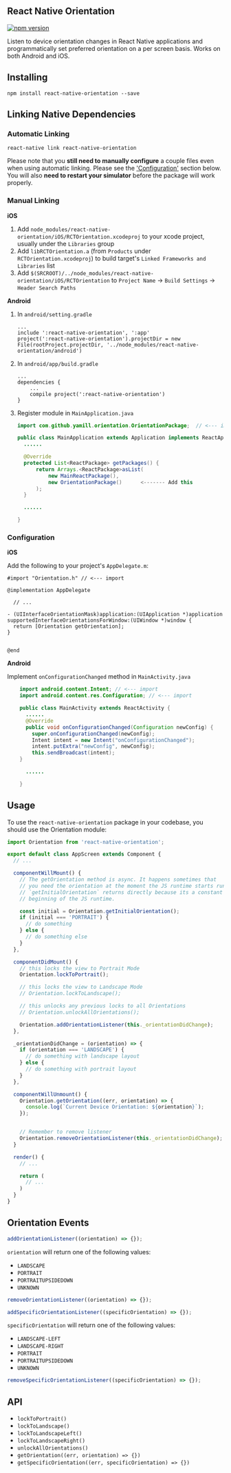 ## React Native Orientation
[![npm version](https://badge.fury.io/js/react-native-orientation.svg)](https://badge.fury.io/js/react-native-orientation)

Listen to device orientation changes in React Native applications and programmatically set preferred orientation on a per screen basis. Works on both Android and iOS.

## Installing

```
npm install react-native-orientation --save
```

## Linking Native Dependencies

### Automatic Linking

```
react-native link react-native-orientation
```

Please note that you **still need to manually configure** a couple files even when using automatic linking. Please see the ['Configuration'](#configuration) section below. You will also **need to restart your simulator** before the package will work properly.

### Manual Linking

**iOS**

1. Add `node_modules/react-native-orientation/iOS/RCTOrientation.xcodeproj` to your xcode project, usually under the `Libraries` group
2. Add `libRCTOrientation.a` (from `Products` under `RCTOrientation.xcodeproj`) to build target's `Linked Frameworks and Libraries` list
3. Add `$(SRCROOT)/../node_modules/react-native-orientation/iOS/RCTOrientation` to `Project Name` -> `Build Settings` -> `Header Search Paths`


**Android**

1. In `android/setting.gradle`

    ```
    ...
    include ':react-native-orientation', ':app'
    project(':react-native-orientation').projectDir = new File(rootProject.projectDir, '../node_modules/react-native-orientation/android')
    ```

2. In `android/app/build.gradle`

    ```
    ...
    dependencies {
        ...
        compile project(':react-native-orientation')
    }
    ```

3. Register module in `MainApplication.java`

    ```java
    import com.github.yamill.orientation.OrientationPackage;  // <--- import

    public class MainApplication extends Application implements ReactApplication {
      ......

      @Override
      protected List<ReactPackage> getPackages() {
          return Arrays.<ReactPackage>asList(
              new MainReactPackage(),
              new OrientationPackage()      <------- Add this
          );
      }

      ......

    }
    ```

### Configuration

**iOS**

Add the following to your project's `AppDelegate.m`:

```objc
#import "Orientation.h" // <--- import

@implementation AppDelegate

  // ...

- (UIInterfaceOrientationMask)application:(UIApplication *)application supportedInterfaceOrientationsForWindow:(UIWindow *)window {
  return [Orientation getOrientation];
}
  

@end
```

**Android**

Implement `onConfigurationChanged` method in `MainActivity.java`

```java
    import android.content.Intent; // <--- import
    import android.content.res.Configuration; // <--- import

    public class MainActivity extends ReactActivity {
      ......
      @Override
      public void onConfigurationChanged(Configuration newConfig) {
        super.onConfigurationChanged(newConfig);
        Intent intent = new Intent("onConfigurationChanged");
        intent.putExtra("newConfig", newConfig);
        this.sendBroadcast(intent);
    }

      ......

    }
```

## Usage

To use the `react-native-orientation` package in your codebase, you should use the Orientation module:
```javascript
import Orientation from 'react-native-orientation';
```

```javascript
export default class AppScreen extends Component {
  // ...

  componentWillMount() {
    // The getOrientation method is async. It happens sometimes that
    // you need the orientation at the moment the JS runtime starts running on device.
    // `getInitialOrientation` returns directly because its a constant set at the
    // beginning of the JS runtime.

    const initial = Orientation.getInitialOrientation();
    if (initial === 'PORTRAIT') {
      // do something
    } else {
      // do something else
    }
  },

  componentDidMount() {
    // this locks the view to Portrait Mode
    Orientation.lockToPortrait();

    // this locks the view to Landscape Mode
    // Orientation.lockToLandscape();

    // this unlocks any previous locks to all Orientations
    // Orientation.unlockAllOrientations();

    Orientation.addOrientationListener(this._orientationDidChange);
  },

  _orientationDidChange = (orientation) => {
    if (orientation === 'LANDSCAPE') {
      // do something with landscape layout
    } else {
      // do something with portrait layout
    }
  },

  componentWillUnmount() {
    Orientation.getOrientation((err, orientation) => {
      console.log(`Current Device Orientation: ${orientation}`);
    });


    // Remember to remove listener
    Orientation.removeOrientationListener(this._orientationDidChange);
  }

  render() {
    // ...

    return (
      // ...
    )
  }
}
```

## Orientation Events

```javascript
addOrientationListener((orientation) => {});
```

`orientation` will return one of the following values:
- `LANDSCAPE`
- `PORTRAIT`
- `PORTRAITUPSIDEDOWN`
- `UNKNOWN`

```javascript
removeOrientationListener((orientation) => {});
```

```javascript
addSpecificOrientationListener((specificOrientation) => {});
```

`specificOrientation` will return one of the following values:
- `LANDSCAPE-LEFT`
- `LANDSCAPE-RIGHT`
- `PORTRAIT`
- `PORTRAITUPSIDEDOWN`
- `UNKNOWN`

```javascript
removeSpecificOrientationListener((specificOrientation) => {});
```

## API

- `lockToPortrait()`
- `lockToLandscape()`
- `lockToLandscapeLeft()`
- `lockToLandscapeRight()`
- `unlockAllOrientations()`
- `getOrientation((err, orientation) => {})`
- `getSpecificOrientation((err, specificOrientation) => {})`
